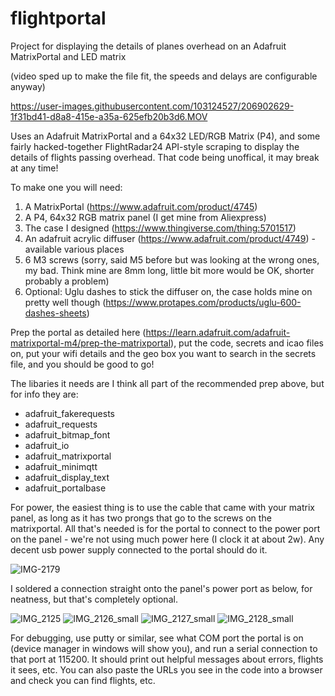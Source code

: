 # flightportal
Project for displaying the details of planes overhead on an Adafruit MatrixPortal and LED matrix

(video sped up to make the file fit, the speeds and delays are configurable anyway)

https://user-images.githubusercontent.com/103124527/206902629-1f31bd41-d8a8-415e-a35a-625efb20b3d6.MOV

Uses an Adafruit MatrixPortal and a 64x32 LED/RGB Matrix (P4), and some fairly hacked-together FlightRadar24 API-style scraping to display the details of flights passing overhead. That code being unoffical, it may break at any time!

To make one you will need:

1. A MatrixPortal (https://www.adafruit.com/product/4745)
2. A P4, 64x32 RGB matrix panel (I get mine from Aliexpress)
3. The case I designed (https://www.thingiverse.com/thing:5701517)
4. An adafruit acrylic diffuser (https://www.adafruit.com/product/4749) - available various places
5. 6 M3 screws (sorry, said M5 before but was looking at the wrong ones, my bad. Think mine are 8mm long, little bit more would be OK, shorter probably a problem)
6. Optional: Uglu dashes to stick the diffuser on, the case holds mine on pretty well though (https://www.protapes.com/products/uglu-600-dashes-sheets)

Prep the portal as detailed here (https://learn.adafruit.com/adafruit-matrixportal-m4/prep-the-matrixportal), put the code, secrets and icao files on, put your wifi details and the geo box you want to search in the secrets file, and you should be good to go!

The libaries it needs are I think all part of the recommended prep above, but for info they are:

- adafruit_fakerequests
- adafruit_requests
- adafruit_bitmap_font
- adafruit_io
- adafruit_matrixportal
- adafruit_minimqtt
- adafruit_display_text
- adafruit_portalbase

For power, the easiest thing is to use the cable that came with your matrix panel, as long as it has two prongs that go to the screws on the matrixportal. All that's needed is for the portal to connect to the power port on the panel - we're not using much power here (I clock it at about 2w). Any decent usb power supply connected to the portal should do it.

![IMG-2179](https://user-images.githubusercontent.com/103124527/208709167-dd4b6ff2-4c80-4e38-840f-e5b958e2ed78.jpg)

I soldered a connection straight onto the panel's power port as below, for neatness, but that's completely optional. 

![IMG_2125](https://user-images.githubusercontent.com/103124527/206903066-7af5c076-101e-4598-b3ba-0f64766e4162.jpg)
![IMG_2126_small](https://user-images.githubusercontent.com/103124527/206903084-42378ce0-b8d8-4810-a18a-f35b9a509752.jpg)
![IMG_2127_small](https://user-images.githubusercontent.com/103124527/206903089-16d0f7f7-2dc0-4082-a012-0e1c9999a63a.jpg)
![IMG_2128_small](https://user-images.githubusercontent.com/103124527/206903092-0a131b80-cd20-4c8c-b892-9b0a5c1d544b.jpg)

For debugging, use putty or similar, see what COM port the portal is on (device manager in windows will show you), and run a serial connection to that port at 115200. It should print out helpful messages about errors, flights it sees, etc. You can also paste the URLs you see in the code into a browser and check you can find flights, etc.
